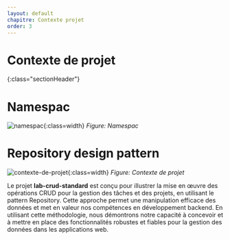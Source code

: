 ```yaml
---
layout: default
chapitre: Contexte projet
order: 3
---
```


# Contexte de projet
{:class="sectionHeader"}
<!-- new slide -->

# Namespac
![namespac](.\contexte-projet\images\namecpacing.png){:class=width} *Figure: Namespac*
<!-- new slide -->
# Repository design pattern
  ![contexte-de-projet](.\contexte-projet\images\repository.png){:class=width} *Figure: Contexte de projet*

<!-- note -->

Le projet **lab-crud-standard** est conçu pour illustrer la mise en œuvre des opérations CRUD pour la gestion des tâches et des projets, en utilisant le pattern Repository. Cette approche permet une manipulation efficace des données et met en valeur nos compétences en développement backend. En utilisant cette méthodologie, nous démontrons notre capacité à concevoir et à mettre en place des fonctionnalités robustes et fiables pour la gestion des données dans les applications web.

<!-- new slide -->